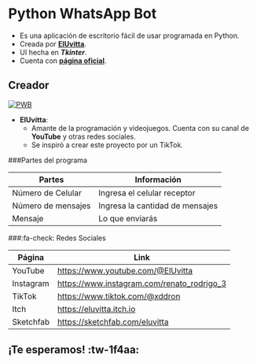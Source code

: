# Python WhatsApp Bot

- Es una aplicación de escritorio fácil de usar programada en Python.
- Creada por **[ElUvitta](https://www.youtube.com/@ElUvitta "ElUvitta")**.
- UI hecha en ***Tkinter***.
- Cuenta con **[página oficial](https://pythonwhatsappbot.netlify.app "página oficial")**.

## Creador

[![PWB](https://raw.githubusercontent.com/ElUvitta/Python-WhatsApp-Bot/main/files/XD.ico "PWB")](https://raw.githubusercontent.com/ElUvitta/Python-WhatsApp-Bot/main/files/XD.ico "PWB")

 - **ElUvitta**:
	- Amante de la programación y videojuegos. Cuenta con su canal de **YouTube** y otras redes sociales.
	- Se inspiró a crear este proyecto por un TikTok.

###Partes del programa
                    
Partes  | Información
------------- | -------------
Número de Celular  | Ingresa el celular receptor
Número de mensajes  | Ingresa la cantidad de mensajes
Mensaje  | Lo que enviarás

###:fa-check: Redes Sociales
                    
Página  | Link
------------- | -------------
YouTube  | https://www.youtube.com/@ElUvitta
Instagram  | https://www.instagram.com/renato_rodrigo_3
TikTok  | https://www.tiktok.com/@xddron
Itch  | https://eluvitta.itch.io
Sketchfab  | https://sketchfab.com/eluvitta

## ¡Te esperamos! :tw-1f4aa:
